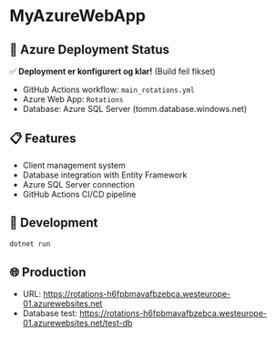 # MyAzureWebApp

## 🚀 Azure Deployment Status
✅ **Deployment er konfigurert og klar!** (Build feil fikset)
- GitHub Actions workflow: `main_rotations.yml`
- Azure Web App: `Rotations`
- Database: Azure SQL Server (tomm.database.windows.net)

## 📋 Features
- Client management system
- Database integration with Entity Framework
- Azure SQL Server connection
- GitHub Actions CI/CD pipeline

## 🔧 Development
```bash
dotnet run
```

## 🌐 Production
- URL: https://rotations-h6fpbmavafbzebca.westeurope-01.azurewebsites.net
- Database test: https://rotations-h6fpbmavafbzebca.westeurope-01.azurewebsites.net/test-db
